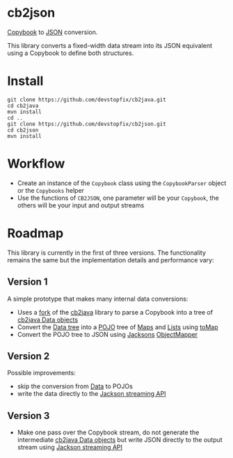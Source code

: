 cb2json
=======

[Copybook][1] to [JSON][2] conversion. 

This library converts a fixed-width data stream into its JSON
equivalent using a Copybook to define both structures.

Install
=======

    git clone https://github.com/devstopfix/cb2java.git
    cd cb2java
    mvn install
    cd ..
    git clone https://github.com/devstopfix/cb2json.git
    cd cb2json
    mvn install


Workflow
========

* Create an instance of the `Copybook` class using the `CopybookParser` object or the `Copybooks` helper
* Use the functions of `CB2JSON`, one parameter will be your `Copybook`, the others will be your input and output streams


Roadmap
=======

This library is currently in the first of three versions. The 
functionality remains the same but the implementation details and 
performance vary:

Version 1
---------

A simple prototype that makes many internal data conversions:

* Uses a [fork][3] of the [cb2java][4] library to parse a Copybook into a tree of [cb2java Data objects][5]
* Convert the [Data tree](5) into a [POJO][7] tree of [Maps][8] and [Lists][9] using [toMap][6]
* Convert the POJO tree to JSON using [Jacksons][10] [ObjectMapper][11]

Version 2
---------

Possible improvements:

* skip the conversion from [Data][5] to POJOs
* write the data directly to the [Jackson streaming API][12]

Version 3
---------

* Make one pass over the Copybook stream, do not generate the intermediate [cb2java Data objects][5] but write JSON directly to the output stream using [Jackson streaming API][12]


[1]: http://en.wikipedia.org/wiki/Copybook_(programming)
[2]: http://json.org
[3]: https://github.com/devstopfix/cb2java.git
[4]: http://sourceforge.net/projects/cb2java/
[5]: https://github.com/devstopfix/cb2java/tree/master/src/main/java/net/sf/cb2java/data
[6]: https://github.com/devstopfix/cb2java/blob/master/src/main/java/net/sf/cb2java/data/Record.java
[7]: http://en.wikipedia.org/wiki/Plain_Old_Java_Object
[8]: http://docs.oracle.com/javase/6/docs/api/java/util/Map.html
[9]: http://docs.oracle.com/javase/6/docs/api/java/util/List.html
[10]: https://github.com/FasterXML/jackson-databind
[11]: https://github.com/FasterXML/jackson-databind/blob/master/src/main/java/com/fasterxml/jackson/databind/ObjectMapper.java
[12]: http://wiki.fasterxml.com/JacksonStreamingApi

